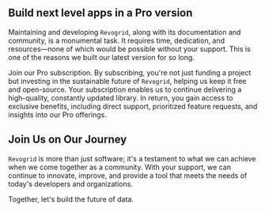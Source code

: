 ## Build next level apps in a Pro version

Maintaining and developing `Revogrid`, along with its documentation and community, is a monumental task. It requires time, dedication, and resources—none of which would be possible without your support. This is one of the reasons we built our latest version for so long.

Join our Pro subscription. By subscribing, you're not just funding a project but investing in the sustainable future of `Revogrid`, helping us keep it free and open-source. Your subscription enables us to continue delivering a high-quality, constantly updated library. In return, you gain access to exclusive benefits, including direct support, prioritized feature requests, and insights into our Pro offerings.

## Join Us on Our Journey

`Revogrid` is more than just software; it's a testament to what we can achieve when we come together as a community. With your support, we can continue to innovate, improve, and provide a tool that meets the needs of today's developers and organizations.

Together, let's build the future of data.